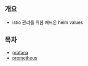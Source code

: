 ## 개요
* istio 관리를 위한 애드온 helm values

## 목차
* [grafana](./grafana.yaml)
* [prometheus](./prometheus.yaml)
